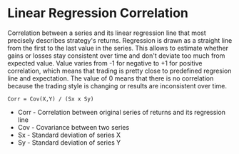 # Linear Regression Correlation 

Correlation between a series and its linear regression line that most precisely describes strategy's returns.
Regression is drawn as a straight line from the first to the last value in the series. 
This allows to estimate whether gains or losses stay consistent over time and don't deviate too much from expected value. 
Value varies from -1 for negative to +1 for positive correlation, which means that trading is pretty close to predefined regresion line and expectation. 
The value of 0 means that there is no correlation because the trading style is changing or results are inconsistent over time. 

```
Corr = Cov(X,Y) / (Sx x Sy)
```

- Corr - Correlation between original series of returns and its regression line 
- Cov - Covariance between two series 
- Sx - Standard deviation of series X
- Sy - Standard deviation of series Y
